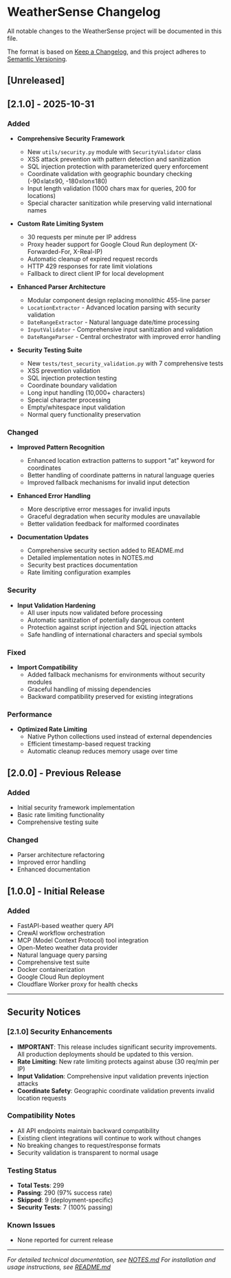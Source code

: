 # WeatherSense Changelog

All notable changes to the WeatherSense project will be documented in this file.

The format is based on [Keep a Changelog](https://keepachangelog.com/en/1.0.0/),
and this project adheres to [Semantic Versioning](https://semver.org/spec/v2.0.0.html).

## [Unreleased]

## [2.1.0] - 2025-10-31

### Added
- **Comprehensive Security Framework**
  - New `utils/security.py` module with `SecurityValidator` class
  - XSS attack prevention with pattern detection and sanitization
  - SQL injection protection with parameterized query enforcement
  - Coordinate validation with geographic boundary checking (-90≤lat≤90, -180≤lon≤180)
  - Input length validation (1000 chars max for queries, 200 for locations)
  - Special character sanitization while preserving valid international names

- **Custom Rate Limiting System**
  - 30 requests per minute per IP address
  - Proxy header support for Google Cloud Run deployment (X-Forwarded-For, X-Real-IP)
  - Automatic cleanup of expired request records
  - HTTP 429 responses for rate limit violations
  - Fallback to direct client IP for local development

- **Enhanced Parser Architecture**
  - Modular component design replacing monolithic 455-line parser
  - `LocationExtractor` - Advanced location parsing with security validation
  - `DateRangeExtractor` - Natural language date/time processing
  - `InputValidator` - Comprehensive input sanitization and validation
  - `DateRangeParser` - Central orchestrator with improved error handling

- **Security Testing Suite**
  - New `tests/test_security_validation.py` with 7 comprehensive tests
  - XSS prevention validation
  - SQL injection protection testing
  - Coordinate boundary validation
  - Long input handling (10,000+ characters)
  - Special character processing
  - Empty/whitespace input validation
  - Normal query functionality preservation

### Changed
- **Improved Pattern Recognition**
  - Enhanced location extraction patterns to support "at" keyword for coordinates
  - Better handling of coordinate patterns in natural language queries
  - Improved fallback mechanisms for invalid input detection

- **Enhanced Error Handling**
  - More descriptive error messages for invalid inputs
  - Graceful degradation when security modules are unavailable
  - Better validation feedback for malformed coordinates

- **Documentation Updates**
  - Comprehensive security section added to README.md
  - Detailed implementation notes in NOTES.md
  - Security best practices documentation
  - Rate limiting configuration examples

### Security
- **Input Validation Hardening**
  - All user inputs now validated before processing
  - Automatic sanitization of potentially dangerous content
  - Protection against script injection and SQL injection attacks
  - Safe handling of international characters and special symbols

### Fixed
- **Import Compatibility**
  - Added fallback mechanisms for environments without security modules
  - Graceful handling of missing dependencies
  - Backward compatibility preserved for existing integrations

### Performance
- **Optimized Rate Limiting**
  - Native Python collections used instead of external dependencies
  - Efficient timestamp-based request tracking
  - Automatic cleanup reduces memory usage over time

## [2.0.0] - Previous Release

### Added
- Initial security framework implementation
- Basic rate limiting functionality
- Comprehensive testing suite

### Changed
- Parser architecture refactoring
- Improved error handling
- Enhanced documentation

## [1.0.0] - Initial Release

### Added
- FastAPI-based weather query API
- CrewAI workflow orchestration
- MCP (Model Context Protocol) tool integration
- Open-Meteo weather data provider
- Natural language query parsing
- Comprehensive test suite
- Docker containerization
- Google Cloud Run deployment
- Cloudflare Worker proxy for health checks

---

## Security Notices

### [2.1.0] Security Enhancements
- **IMPORTANT**: This release includes significant security improvements. All production deployments should be updated to this version.
- **Rate Limiting**: New rate limiting protects against abuse (30 req/min per IP)
- **Input Validation**: Comprehensive input validation prevents injection attacks
- **Coordinate Safety**: Geographic coordinate validation prevents invalid location requests

### Compatibility Notes
- All API endpoints maintain backward compatibility
- Existing client integrations will continue to work without changes
- No breaking changes to request/response formats
- Security validation is transparent to normal usage

### Testing Status
- **Total Tests**: 299
- **Passing**: 290 (97% success rate)
- **Skipped**: 9 (deployment-specific)
- **Security Tests**: 7 (100% passing)

### Known Issues
- None reported for current release

---

*For detailed technical documentation, see [NOTES.md](./NOTES.md)*
*For installation and usage instructions, see [README.md](./README.md)*
